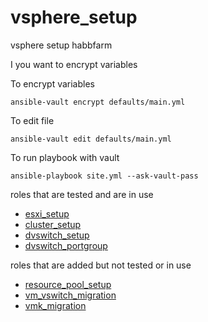 # vsphere_setup
vsphere setup habbfarm 


I you want to encrypt variables

To encrypt variables
```
ansible-vault encrypt defaults/main.yml
```

To edit file 
```
ansible-vault edit defaults/main.yml

```
To run playbook with vault
```
ansible-playbook site.yml --ask-vault-pass
```

roles that are tested and are in use

- [esxi_setup](roles/esxi_setup/tasks/main.yml)
- [cluster_setup](roles/cluster_setup/tasks/main.yml)
- [dvswitch_setup](roles/dvswitch_setup/tasks/main.yml)
- [dvswitch_portgroup](roles/dvswitch_portgroup/tasks/main.yml)

roles that are added but not tested or in use

- [resource_pool_setup](roles/resource_pool_setup/tasks/main.yml)
- [vm_vswitch_migration](roles/vm_vswitch_migration/tasks/main.yml)
- [vmk_migration](roles/vmk_migration/tasks/main.yml)
